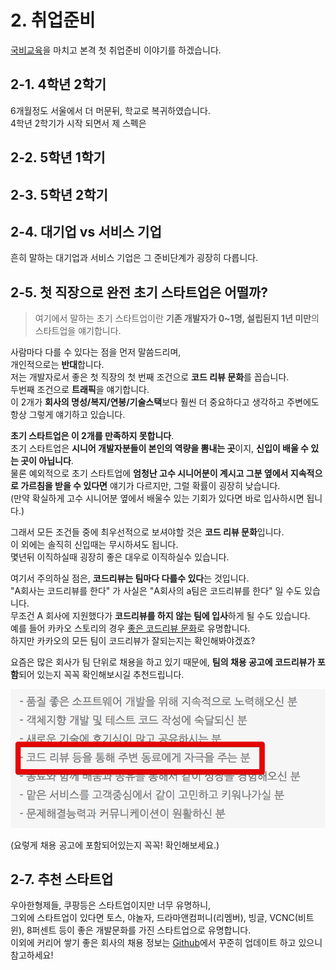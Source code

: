 # 2. 취업준비

[국비교육](http://jojoldu.tistory.com/277)을 마치고 본격 첫 취업준비 이야기를 하겠습니다.

## 2-1. 4학년 2학기

6개월정도 서울에서 더 머문뒤, 학교로 복귀하였습니다.  
4학년 2학기가 시작 되면서 제 스펙은


## 2-2. 5학년 1학기


## 2-3. 5학년 2학기

## 2-4. 대기업 vs 서비스 기업

흔히 말하는 대기업과 서비스 기업은 그 준비단계가 굉장히 다릅니다.  

## 2-5. 첫 직장으로 완전 초기 스타트업은 어떨까?

> 여기에서 말하는 초기 스타트업이란 **기존 개발자가 0~1명, 설립된지 1년 미만**의 스타트업을 얘기합니다.  

사람마다 다를 수 있다는 점을 먼저 말씀드리며,  
개인적으로는 **반대**합니다.  
저는 개발자로서 좋은 첫 직장의 첫 번째 조건으로 **코드 리뷰 문화**를 꼽습니다.  
두번째 조건으로 **트래픽**을 얘기합니다.  
이 2개가 **회사의 명성/복지/연봉/기술스택**보다 훨씬 더 중요하다고 생각하고 주변에도 항상 그렇게 얘기하고 있습니다.  
  
**초기 스타트업은 이 2개를 만족하지 못합니다**.  
초기 스타트업은 **시니어 개발자분들이 본인의 역량을 뽐내는 곳**이지, **신입이 배울 수 있는 곳이 아닙니다**.  
물론 예외적으로 초기 스타트업에 **엄청난 고수 시니어분이 계시고 그분 옆에서 지속적으로 가르침을 받을 수 있다면** 얘기가 다르지만, 그럴 확률이 굉장히 낮습니다.  
(만약 확실하게 고수 시니어분 옆에서 배울수 있는 기회가 있다면 바로 입사하시면 됩니다.)  
  
그래서 모든 조건들 중에 최우선적으로 보셔야할 것은 **코드 리뷰 문화**입니다.  
이 외에는 솔직히 신입때는 무시하셔도 됩니다.  
몇년뒤 이직하실때 굉장히 좋은 대우로 이직하실수 있습니다.  
    
여기서 주의하실 점은, **코드리뷰는 팀마다 다를수 있다**는 것입니다.  
"A회사는 코드리뷰를 한다" 가 사실은 "A회사의 a팀은 코드리뷰를 한다" 일 수도 있습니다.  
무조건 A 회사에 지원했다가 **코드리뷰를 하지 않는 팀에 입사**하게 될 수도 있습니다.  
예를 들어 카카오 스토리의 경우 [좋은 코드리뷰 문화](http://tech.kakao.com/2016/02/04/code-review/)로 유명합니다.  
하지만 카카오의 모든 팀이 코드리뷰가 잘되는지는 확인해봐야겠죠?
  
요즘은 많은 회사가 팀 단위로 채용을 하고 있기 때문에, **팀의 채용 공고에 코드리뷰가 포함**되어 있는지 꼭꼭 확인해보시길 추천드립니다.

![코드리뷰공고](./images/코드리뷰공고.png)

(요렇게 채용 공고에 포함되어있는지 꼭꼭! 확인해보세요.)  

##   
## 2-7. 추천 스타트업

우아한형제들, 쿠팡등은 스타트업이지만 너무 유명하니,  
그외에 스타트업이 있다면 토스, 야놀자, 드라마앤컴퍼니(리멤버), 빙글, VCNC(비트윈), 8퍼센트 등이 좋은 개발문화를 가진 스타트업으로 유명합니다.  
이외에 커리어 쌓기 좋은 회사의 채용 정보는 [Github](https://github.com/jojoldu/junior-recruit-scheduler)에서 꾸준히 업데이트 하고 있으니 참고하세요!